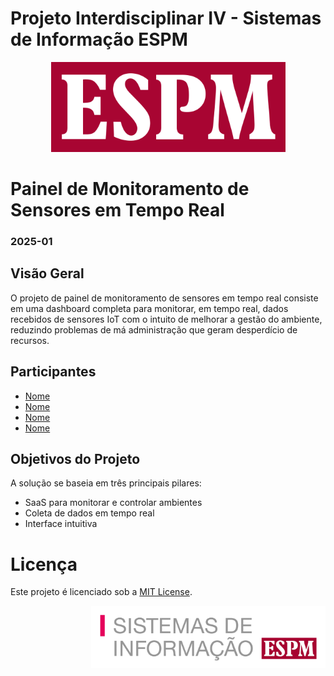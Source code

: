# Projeto Interdisciplinar IV - Sistemas de Informação ESPM

<p align="center">
    <a href="https://www.espm.br/cursos-de-graduacao/sistemas-de-informacao/"><img src="https://raw.githubusercontent.com/tech-espm/misc-template/main/logo.png" alt="Sistemas de Informação ESPM" style="width: 375px;"/></a>
</p>

# Painel de Monitoramento de Sensores em Tempo Real

### 2025-01

## Visão Geral

O projeto de painel de monitoramento de sensores em tempo real consiste em uma dashboard completa para monitorar, em tempo real, dados recebidos de sensores IoT com o intuito de melhorar a gestão do ambiente, reduzindo problemas de má administração que geram desperdício de recursos.

## Participantes

- [Nome](https://github.com/Marcio-Alexandroni)
- [Nome](https://github.com/impauloc)
- [Nome](https://github.com/xxx)
- [Nome](https://github.com/xxx)

## Objetivos do Projeto

A solução se baseia em três principais pilares:

- SaaS para monitorar e controlar ambientes
- Coleta de dados em tempo real
- Interface intuitiva

# Licença

Este projeto é licenciado sob a [MIT License](https://github.com/tech-espm/inter-4sem-2025-panel/blob/main/LICENSE).

<p align="right">
    <a href="https://www.espm.br/cursos-de-graduacao/sistemas-de-informacao/"><img src="https://raw.githubusercontent.com/tech-espm/misc-template/main/logo-si-512.png" alt="Sistemas de Informação ESPM" style="width: 375px;"/></a>
</p>
